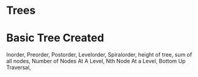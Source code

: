 # Trees
# Basic Tree Created
Inorder,
Preorder,
Postorder,
Levelorder,
Spiralorder,
height of tree,
sum of all nodes,
Number of Nodes At A Level,
Nth Node At a Level,
Bottom Up Traversal,
